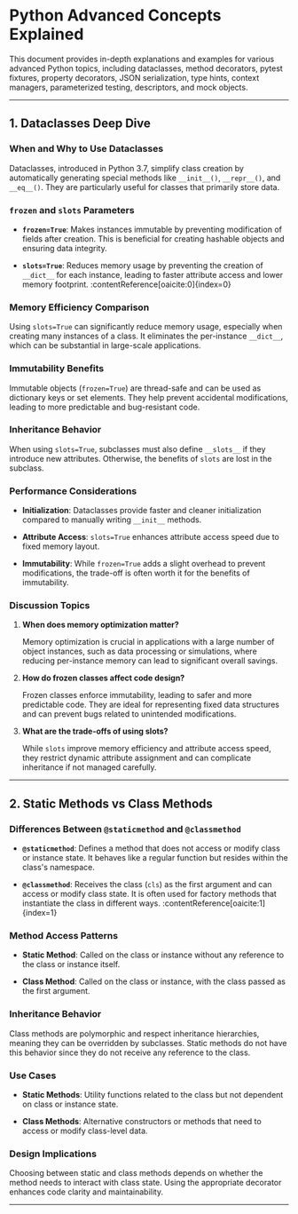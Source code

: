# Python Advanced Concepts Explained

This document provides in-depth explanations and examples for various advanced Python topics, including dataclasses, method decorators, pytest fixtures, property decorators, JSON serialization, type hints, context managers, parameterized testing, descriptors, and mock objects.

---

## 1. Dataclasses Deep Dive

### When and Why to Use Dataclasses

Dataclasses, introduced in Python 3.7, simplify class creation by automatically generating special methods like `__init__()`, `__repr__()`, and `__eq__()`. They are particularly useful for classes that primarily store data.

### `frozen` and `slots` Parameters

- **`frozen=True`**: Makes instances immutable by preventing modification of fields after creation. This is beneficial for creating hashable objects and ensuring data integrity.

- **`slots=True`**: Reduces memory usage by preventing the creation of `__dict__` for each instance, leading to faster attribute access and lower memory footprint. :contentReference[oaicite:0]{index=0}

### Memory Efficiency Comparison

Using `slots=True` can significantly reduce memory usage, especially when creating many instances of a class. It eliminates the per-instance `__dict__`, which can be substantial in large-scale applications.

### Immutability Benefits

Immutable objects (`frozen=True`) are thread-safe and can be used as dictionary keys or set elements. They help prevent accidental modifications, leading to more predictable and bug-resistant code.

### Inheritance Behavior

When using `slots=True`, subclasses must also define `__slots__` if they introduce new attributes. Otherwise, the benefits of `slots` are lost in the subclass.

### Performance Considerations

- **Initialization**: Dataclasses provide faster and cleaner initialization compared to manually writing `__init__` methods.

- **Attribute Access**: `slots=True` enhances attribute access speed due to fixed memory layout.

- **Immutability**: While `frozen=True` adds a slight overhead to prevent modifications, the trade-off is often worth it for the benefits of immutability.

### Discussion Topics

1. **When does memory optimization matter?**

   Memory optimization is crucial in applications with a large number of object instances, such as data processing or simulations, where reducing per-instance memory can lead to significant overall savings.

2. **How do frozen classes affect code design?**

   Frozen classes enforce immutability, leading to safer and more predictable code. They are ideal for representing fixed data structures and can prevent bugs related to unintended modifications.

3. **What are the trade-offs of using slots?**

   While `slots` improve memory efficiency and attribute access speed, they restrict dynamic attribute assignment and can complicate inheritance if not managed carefully.



---

## 2. Static Methods vs Class Methods

### Differences Between `@staticmethod` and `@classmethod`

- **`@staticmethod`**: Defines a method that does not access or modify class or instance state. It behaves like a regular function but resides within the class's namespace.

- **`@classmethod`**: Receives the class (`cls`) as the first argument and can access or modify class state. It is often used for factory methods that instantiate the class in different ways. :contentReference[oaicite:1]{index=1}

### Method Access Patterns

- **Static Method**: Called on the class or instance without any reference to the class or instance itself.

- **Class Method**: Called on the class or instance, with the class passed as the first argument.

### Inheritance Behavior

Class methods are polymorphic and respect inheritance hierarchies, meaning they can be overridden by subclasses. Static methods do not have this behavior since they do not receive any reference to the class.

### Use Cases

- **Static Methods**: Utility functions related to the class but not dependent on class or instance state.

- **Class Methods**: Alternative constructors or methods that need to access or modify class-level data.

### Design Implications

Choosing between static and class methods depends on whether the method needs to interact with class state. Using the appropriate decorator enhances code clarity and maintainability.

---



